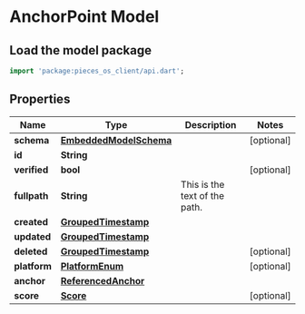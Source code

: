# AnchorPoint Model

## Load the model package
```dart
import 'package:pieces_os_client/api.dart';
```

## Properties
Name | Type | Description | Notes
------------ | ------------- | ------------- | -------------
**schema** | [**EmbeddedModelSchema**](EmbeddedModelSchema) |  | [optional] 
**id** | **String** |  | 
**verified** | **bool** |  | [optional] 
**fullpath** | **String** | This is the text of the path. | 
**created** | [**GroupedTimestamp**](GroupedTimestamp) |  | 
**updated** | [**GroupedTimestamp**](GroupedTimestamp) |  | 
**deleted** | [**GroupedTimestamp**](GroupedTimestamp) |  | [optional] 
**platform** | [**PlatformEnum**](PlatformEnum) |  | [optional] 
**anchor** | [**ReferencedAnchor**](ReferencedAnchor) |  | 
**score** | [**Score**](Score) |  | [optional] 




